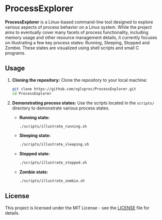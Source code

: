 # ProcessExplorer

**ProcessExplorer** is a Linux-based command-line tool designed to explore various aspects of process behavior on a Linux system. While the project aims to eventually cover many facets of process functionality, including memory usage and other resource management details, it currently focuses on illustrating a few key process states: Running, Sleeping, Stopped and Zombie. These states are visualized using shell scripts and small C programs.

## Usage

1. **Cloning the repository:**
   Clone the repository to your local machine:
   ```bash
   git clone https://github.com/vglvproc/ProcessExplorer.git
   cd ProcessExplorer
   ```

2. **Demonstrating process states:**
   Use the scripts located in the `scripts/` directory to demonstrate various process states.

   - **Running state:**
     ```bash
     ./scripts/illustrate_running.sh
     ```

   - **Sleeping state:**
     ```bash
     ./scripts/illustrate_sleeping.sh
     ```

   - **Stopped state:**
     ```bash
     ./scripts/illustrate_stopped.sh
     ```

   - **Zombie state:**
     ```bash
     ./scripts/illustrate_zombie.sh
     ```

## License

This project is licensed under the MIT License - see the [LICENSE](./LICENSE) file for details.
